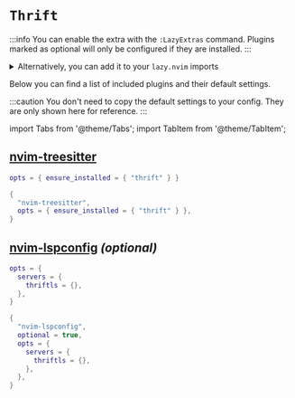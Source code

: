 # `Thrift`

<!-- plugins:start -->

:::info
You can enable the extra with the `:LazyExtras` command.
Plugins marked as optional will only be configured if they are installed.
:::

<details>
<summary>Alternatively, you can add it to your <code>lazy.nvim</code> imports</summary>

```lua title="lua/config/lazy.lua" {4}
require("lazy").setup({
  spec = {
    { "LazyVim/LazyVim", import = "lazyvim.plugins" },
    { import = "lazyvim.plugins.extras.lang.thrift" },
    { import = "plugins" },
  },
})
```

</details>

Below you can find a list of included plugins and their default settings.

:::caution
You don't need to copy the default settings to your config.
They are only shown here for reference.
:::

import Tabs from '@theme/Tabs';
import TabItem from '@theme/TabItem';

## [nvim-treesitter](https://github.com/nvim-treesitter/nvim-treesitter)

<Tabs>

<TabItem value="opts" label="Options">

```lua
opts = { ensure_installed = { "thrift" } }
```

</TabItem>


<TabItem value="code" label="Full Spec">

```lua
{
  "nvim-treesitter",
  opts = { ensure_installed = { "thrift" } },
}
```

</TabItem>

</Tabs>

## [nvim-lspconfig](https://github.com/neovim/nvim-lspconfig) _(optional)_

<Tabs>

<TabItem value="opts" label="Options">

```lua
opts = {
  servers = {
    thriftls = {},
  },
}
```

</TabItem>


<TabItem value="code" label="Full Spec">

```lua
{
  "nvim-lspconfig",
  optional = true,
  opts = {
    servers = {
      thriftls = {},
    },
  },
}
```

</TabItem>

</Tabs>

<!-- plugins:end -->
